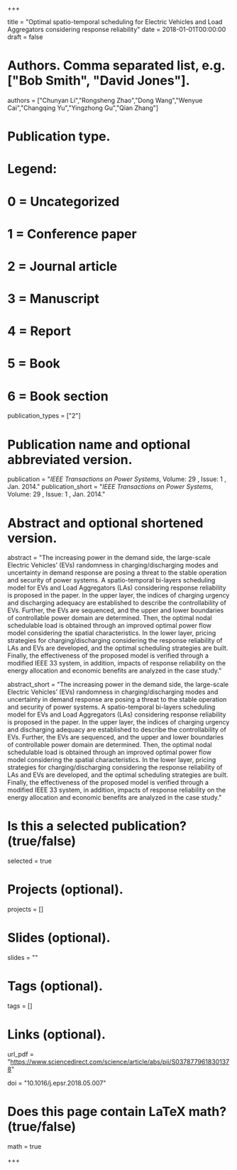 +++

title = "Optimal spatio-temporal scheduling for Electric Vehicles and Load Aggregators considering response reliability"
date = 2018-01-01T00:00:00
draft = false

# Authors. Comma separated list, e.g. ["Bob Smith", "David Jones"].
authors = ["Chunyan Li","Rongsheng Zhao","Dong Wang","Wenyue Cai","Changqing Yu","Yingzhong Gu","Qian Zhang"]

# Publication type.
# Legend:
# 0 = Uncategorized
# 1 = Conference paper
# 2 = Journal article
# 3 = Manuscript
# 4 = Report
# 5 = Book
# 6 = Book section
publication_types = ["2"]

# Publication name and optional abbreviated version.
publication = "*IEEE Transactions on Power Systems*, Volume: 29 , Issue: 1 , Jan. 2014."
publication_short = "*IEEE Transactions on Power Systems*, Volume: 29 , Issue: 1 , Jan. 2014."

# Abstract and optional shortened version.
abstract = "The increasing power in the demand side, the large-scale Electric Vehicles’ (EVs) randomness in charging/discharging modes and uncertainty in demand response are posing a threat to the stable operation and security of power systems. A spatio-temporal bi-layers scheduling model for EVs and Load Aggregators (LAs) considering response reliability is proposed in the paper. In the upper layer, the indices of charging urgency and discharging adequacy are established to describe the controllability of EVs. Further, the EVs are sequenced, and the upper and lower boundaries of controllable power domain are determined. Then, the optimal nodal schedulable load is obtained through an improved optimal power flow model considering the spatial characteristics. In the lower layer, pricing strategies for charging/discharging considering the response reliability of LAs and EVs are developed, and the optimal scheduling strategies are built. Finally, the effectiveness of the proposed model is verified through a modified IEEE 33 system, in addition, impacts of response reliability on the energy allocation and economic benefits are analyzed in the case study."

abstract_short = "The increasing power in the demand side, the large-scale Electric Vehicles’ (EVs) randomness in charging/discharging modes and uncertainty in demand response are posing a threat to the stable operation and security of power systems. A spatio-temporal bi-layers scheduling model for EVs and Load Aggregators (LAs) considering response reliability is proposed in the paper. In the upper layer, the indices of charging urgency and discharging adequacy are established to describe the controllability of EVs. Further, the EVs are sequenced, and the upper and lower boundaries of controllable power domain are determined. Then, the optimal nodal schedulable load is obtained through an improved optimal power flow model considering the spatial characteristics. In the lower layer, pricing strategies for charging/discharging considering the response reliability of LAs and EVs are developed, and the optimal scheduling strategies are built. Finally, the effectiveness of the proposed model is verified through a modified IEEE 33 system, in addition, impacts of response reliability on the energy allocation and economic benefits are analyzed in the case study."

# Is this a selected publication? (true/false)
selected = true

# Projects (optional).
projects = []

# Slides (optional).
slides = ""

# Tags (optional).
tags = []

# Links (optional).
url_pdf = "https://www.sciencedirect.com/science/article/abs/pii/S0378779618301378"



doi = "10.1016/j.epsr.2018.05.007"

# Does this page contain LaTeX math? (true/false)
math = true



+++

